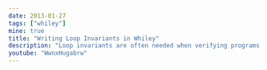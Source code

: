 ```yaml
---
date: 2013-01-27
tags: ["whiley"]
mine: true
title: "Writing Loop Invariants in Whiley"
description: "Loop invariants are often needed when verifying programs with loops.  In this short video, we'll walk through verifying a simple function written in Whiley and, in particular, see the loop invariants that are needed."
youtube: "WwnxHugabrw"
---
```


